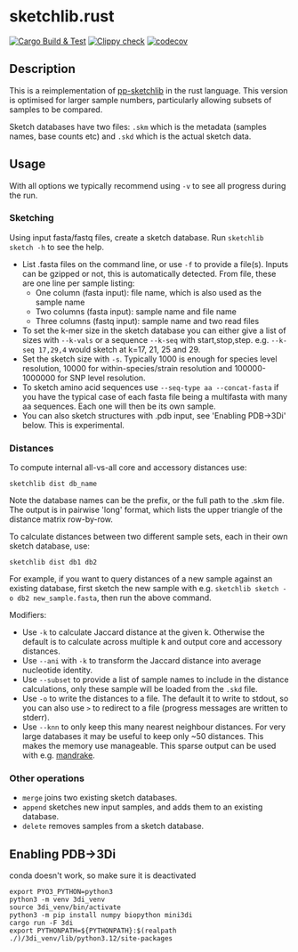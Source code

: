 # sketchlib.rust

<!-- badges: start -->
[![Cargo Build & Test](https://github.com/bacpop/sketchlib.rust/actions/workflows/ci.yml/badge.svg)](https://github.com/bacpop/sketchlib.rust/actions/workflows/ci.yml)
[![Clippy check](https://github.com/bacpop/sketchlib.rust/actions/workflows/clippy.yml/badge.svg)](https://github.com/bacpop/sketchlib.rust/actions/workflows/clippy.yml)
[![codecov](https://codecov.io/gh/bacpop/sketchlib.rust/graph/badge.svg?token=IBYPTT4J3F)](https://codecov.io/gh/bacpop/sketchlib.rust)
<!-- badges: end -->

## Description

This is a reimplementation of [pp-sketchlib](https://github.com/bacpop/pp-sketchlib)
in the rust language. This version is optimised for larger sample numbers, particularly
allowing subsets of samples to be compared.

Sketch databases have two files: `.skm` which is the metadata (samples names, base counts etc)
and `.skd` which is the actual sketch data.

## Usage
With all options we typically recommend using `-v` to see all progress during the run.

### Sketching

Using input fasta/fastq files, create a sketch database. Run `sketchlib sketch -h` to see the help.

- List .fasta files on the command line, or use `-f` to provide a file(s). Inputs can be gzipped or not, this is automatically detected.
From file, these are one line per sample listing:
    - One column (fasta input): file name, which is also used as the sample name
    - Two columns (fasta input): sample name and file name
    - Three columns (fastq input): sample name and two read files
- To set the k-mer size in the sketch database you can either give a list of sizes with `--k-vals`
or a sequence `--k-seq` with start,stop,step. e.g. `--k-seq 17,29,4` would sketch at k=17, 21, 25 and 29.
- Set the sketch size with `-s`. Typically 1000 is enough for species level resolution, 10000 for within-species/strain
resolution and 100000-1000000 for SNP level resolution.
- To sketch amino acid sequences use `--seq-type aa --concat-fasta` if you have the typical case
of each fasta file being a multifasta with many aa sequences. Each one will then be its own sample.
- You can also sketch structures with .pdb input, see 'Enabling PDB->3Di' below. This is experimental.

### Distances

To compute internal all-vs-all core and accessory distances use:
```
sketchlib dist db_name
```
Note the database names can be the prefix, or the full path to the .skm file. The output
is in pairwise 'long' format, which lists the upper triangle of the distance matrix row-by-row.

To calculate distances between two different sample sets, each in their own sketch database, use:
```
sketchlib dist db1 db2
```
For example, if you want to query distances of a new sample against an existing database,
first sketch the new sample with e.g. `sketchlib sketch -o db2 new_sample.fasta`, then
run the above command.

Modifiers:
- Use `-k` to calculate Jaccard distance at the given k. Otherwise the default is to
calculate across multiple k and output core and accessory distances.
- Use `--ani` with `-k` to transform the Jaccard distance into average nucleotide identity.
- Use `--subset` to provide a list of sample names to include in the distance calculations,
only these sample will be loaded from the `.skd` file.
- Use `-o` to write the distances to a file. The default it to write to stdout, so you can also
use `>` to redirect to a file (progress messages are written to stderr).
- Use `--knn` to only keep this many nearest neighbour distances. For very large databases
it may be useful to keep only ~50 distances. This makes the memory use manageable. This sparse output
can be used with e.g. [mandrake](https://github.com/bacpop/mandrake).

### Other operations

- `merge` joins two existing sketch databases.
- `append` sketches new input samples, and adds them to an existing database.
- `delete` removes samples from a sketch database.

## Enabling PDB->3Di
conda doesn't work, so make sure it is deactivated
```
export PYO3_PYTHON=python3
python3 -m venv 3di_venv
source 3di_venv/bin/activate
python3 -m pip install numpy biopython mini3di
cargo run -F 3di
export PYTHONPATH=${PYTHONPATH}:$(realpath ./)/3di_venv/lib/python3.12/site-packages
```